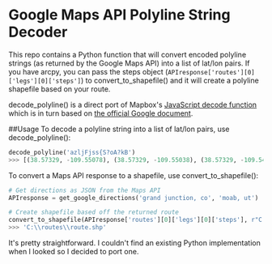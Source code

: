 # Google Maps API Polyline String Decoder
This repo contains a Python function that will convert encoded polyline strings (as returned by the Google Maps API) into a list of lat/lon pairs.  If you have arcpy, you can pass the steps object (`APIresponse['routes'][0]['legs'][0]['steps']`) to convert_to_shapefile() and it will create a polyline shapefile based on your route. 

decode_polyline() is a direct port of Mapbox's [JavaScript decode function](https://github.com/mapbox/polyline/blob/master/src/polyline.js#L40-L87) which is in turn 
based on [the official Google document](https://developers.google.com/maps/documentation/utilities/polylinealgorithm).

##Usage
To decode a polyline string into a list of lat/lon pairs, use decode_polyline():
```python
decode_polyline('azljFjss{S?oA?kB')
>>> [(38.57329, -109.55078), (38.57329, -109.55038), (38.57329, -109.54984)]
```

To convert a Maps API response to a shapefile, use convert_to_shapefile():
```python
# Get directions as JSON from the Maps API
APIresponse = get_google_directions('grand junction, co', 'moab, ut')

# Create shapefile based off the returned route
convert_to_shapefile(APIresponse['routes'][0]['legs'][0]['steps'], r"C:\routes\route.shp")
>>> 'C:\\routes\\route.shp'
```

It's pretty straightforward.  I couldn't find an existing Python implementation when I looked so I decided to port one. 
